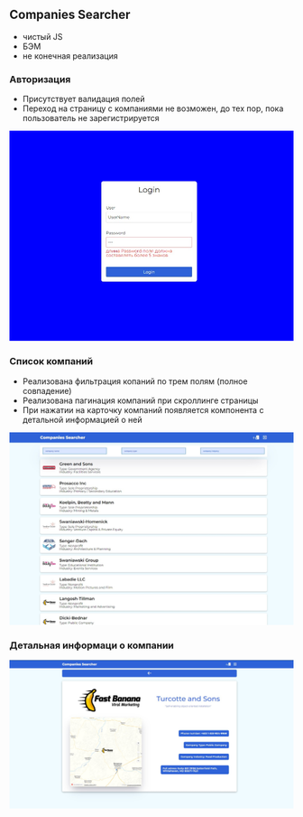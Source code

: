 <h2>Companies Searcher</h2>
<ul>
    <li>чистый JS</li>
    <li>БЭМ</li>
    <li>не конечная реализация</li>
</ul>
<h3>Авторизация</h3>
<ul>
    <li>Присутствует валидация полей</li>
    <li>Переход на страницу с компаниями не возможен, до тех пор,
        пока пользователь не зарегистрируется</li>
</ul>
<img src="images/01.jpg">
<h3>Список компаний</h3>
<ul>
    <li>Реализована фильтрация копаний по трем полям
     (полное совпадение)</li>
    <li>Реализована пагинация компаний при скроллинге страницы</li>
    <li>При нажатии на карточку компаний появляется
        компонента с детальной информацией о ней</li>
</ul>
<img src="images/02.jpg">
<h3>Детальная информаци о компании</h3>
<img src="images/03.jpg">